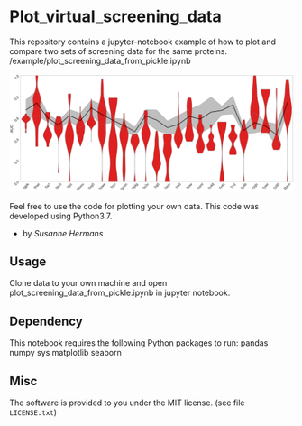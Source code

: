 # Plot_virtual_screening_data

This repository contains a jupyter-notebook example of how to plot and compare two sets of screening data for the same proteins.
/example/plot_screening_data_from_pickle.ipynb

![example_rmsf.png](https://github.com/susannehermans/Plot_virtual_screening_data/blob/main/example/violinplot_fittversky.png?raw=true)

Feel free to use the code for plotting your own data. 
This code was developed using Python3.7. 
* by *Susanne Hermans*

## Usage

Clone data to your own machine and open plot_screening_data_from_pickle.ipynb in jupyter notebook.

## Dependency

This notebook requires the following Python packages to run:
  pandas
  numpy
  sys
  matplotlib
  seaborn 

## Misc

The software is provided to you under the MIT license.
(see file `LICENSE.txt`)

